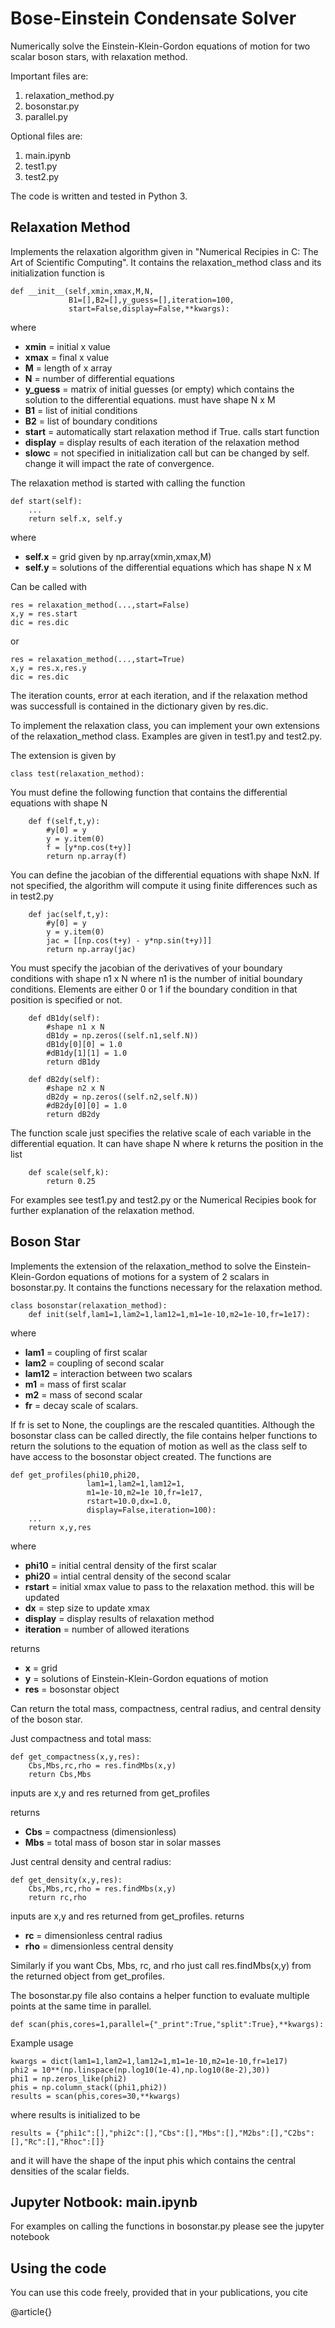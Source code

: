 # Bose-Einstein Condensate Solver
Numerically solve the Einstein-Klein-Gordon equations of motion for two scalar boson stars, with relaxation method. 

Important files are:

1. relaxation_method.py
2. bosonstar.py
3. parallel.py

Optional files are:

1. main.ipynb
2. test1.py
3. test2.py

The code is written and tested in Python 3.

## Relaxation Method 
Implements the relaxation algorithm given in "Numerical Recipies in C: The Art of Scientific Computing". It contains the relaxation_method class and its initialization function is 

    def __init__(self,xmin,xmax,M,N,
                 B1=[],B2=[],y_guess=[],iteration=100,
                 start=False,display=False,**kwargs):

where 
- **xmin** = initial x value
- **xmax** = final x value 
- **M** = length of x array
- **N** = number of differential equations
- **y_guess** = matrix of initial guesses (or empty) which contains the solution to the differential equations. must have shape N x M
- **B1** = list of initial conditions
- **B2** = list of boundary conditions
- **start** = automatically start relaxation method if True. calls start function
- **display** = display results of each iteration of the relaxation method
- **slowc** = not specified in initialization call but can be changed by self. change it will impact the rate of convergence. 

The relaxation method is started with calling the function

    def start(self):
        ...
        return self.x, self.y

where 
- **self.x** = grid given by np.array(xmin,xmax,M)
- **self.y** = solutions of the differential equations which has shape N x M

Can be called with 

    res = relaxation_method(...,start=False)
    x,y = res.start
    dic = res.dic
or 

    res = relaxation_method(...,start=True)
    x,y = res.x,res.y
    dic = res.dic

The iteration counts, error at each iteration, and if the relaxation method was successfull is contained in the dictionary given by res.dic. 

To implement the relaxation class, you can implement your own extensions of the relaxation_method class. Examples are given in test1.py and test2.py. 

The extension is given by

    class test(relaxation_method):
   
You must define the following function that contains the differential equations with shape N

        def f(self,t,y):
            #y[0] = y
            y = y.item(0)
            f = [y*np.cos(t+y)]
            return np.array(f)
            
You can define the jacobian of the differential equations with shape NxN. If not specified, the algorithm will compute it using finite differences such as in test2.py

        def jac(self,t,y):
            #y[0] = y
            y = y.item(0)
            jac = [[np.cos(t+y) - y*np.sin(t+y)]]
            return np.array(jac)
            
You must specify the jacobian of the derivatives of your boundary conditions with shape n1 x N where n1 is the number of initial boundary conditions. Elements are either 0 or 1 if the boundary condition in that position is specified or not.

        def dB1dy(self):
            #shape n1 x N
            dB1dy = np.zeros((self.n1,self.N))
            dB1dy[0][0] = 1.0
            #dB1dy[1][1] = 1.0
            return dB1dy

        def dB2dy(self):
            #shape n2 x N
            dB2dy = np.zeros((self.n2,self.N))
            #dB2dy[0][0] = 1.0
            return dB2dy

The function scale just specifies the relative scale of each variable in the differential equation.  It can have shape N where k returns the position in the list

        def scale(self,k):  
            return 0.25

For examples see test1.py and test2.py or the Numerical Recipies book for further explanation of the relaxation method. 

## Boson Star 
Implements the extension of the relaxation_method to solve the Einstein-Klein-Gordon equations of motions for a system of 2 scalars in bosonstar.py. It contains the functions necessary for the relaxation method. 

    class bosonstar(relaxation_method):
        def init(self,lam1=1,lam2=1,lam12=1,m1=1e-10,m2=1e-10,fr=1e17):

where 
- **lam1** = coupling of first scalar
- **lam2** = coupling of second scalar
- **lam12** = interaction between two scalars
- **m1** = mass of first scalar
- **m2** = mass of second scalar
- **fr** = decay scale of scalars. 

If fr is set to None, the couplings are the rescaled quantities.  Although the bosonstar class can be called directly, the file contains helper functions to return the solutions to the equation of motion as well as the class self to have access to the bosonstar object created. The functions are 

    def get_profiles(phi10,phi20,
                     lam1=1,lam2=1,lam12=1,
                     m1=1e-10,m2=1e 10,fr=1e17,
                     rstart=10.0,dx=1.0,
                     display=False,iteration=100):
        ...             
        return x,y,res

where 
- **phi10** = initial central density of the first scalar
- **phi20** = intial central density of the second scalar
- **rstart** = initial xmax value to pass to the relaxation method. this will be updated
- **dx** = step size to update xmax
- **display** = display results of relaxation method
- **iteration** = number of allowed iterations

returns 
- **x** = grid
- **y** = solutions of Einstein-Klein-Gordon equations of motion
- **res** = bosonstar object

Can return the total mass, compactness, central radius, and central density of the boson star. 

Just compactness and total mass: 

    def get_compactness(x,y,res):
        Cbs,Mbs,rc,rho = res.findMbs(x,y)
        return Cbs,Mbs
        
inputs are x,y and res returned from get_profiles

returns 
- **Cbs** = compactness (dimensionless)
- **Mbs** = total mass of boson star in solar masses

Just central density and central radius:

    def get_density(x,y,res):
        Cbs,Mbs,rc,rho = res.findMbs(x,y)
        return rc,rho
inputs are x,y and res returned from get_profiles. 
returns
- **rc** = dimensionless central radius
- **rho** = dimensionless central density
 
Similarly if you want Cbs, Mbs, rc, and rho just call res.findMbs(x,y) from the returned object from get_profiles. 

The bosonstar.py file also contains a helper function to evaluate multiple points at the same time in parallel.  

    def scan(phis,cores=1,parallel={"_print":True,"split":True},**kwargs):

Example usage

    kwargs = dict(lam1=1,lam2=1,lam12=1,m1=1e-10,m2=1e-10,fr=1e17)
    phi2 = 10**(np.linspace(np.log10(1e-4),np.log10(8e-2),30))
    phi1 = np.zeros_like(phi2)
    phis = np.column_stack((phi1,phi2))
    results = scan(phis,cores=30,**kwargs)
  
where results is initialized to be 

    results = {"phi1c":[],"phi2c":[],"Cbs":[],"Mbs":[],"M2bs":[],"C2bs":[],"Rc":[],"Rhoc":[]}

and it will have the shape of the input phis which contains the central densities of the scalar fields. 

## Jupyter Notbook: main.ipynb

For examples on calling the functions in bosonstar.py please see the jupyter notebook

## Using the code
You can use this code freely, provided that in your publications, you cite

@article{}

